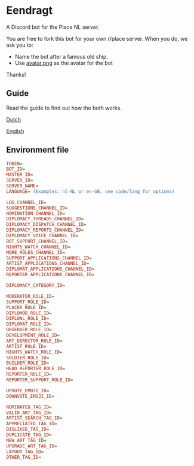 # Eendragt

A Discord bot for the Place NL server.

You are free to fork this bot for your own r/place server. When you do, we ask you to:

- Name the bot after a famous old ship.
- Use [avatar.png](images/avatar.png) as the avatar for the bot

Thanks!

## Guide

Read the guide to find out how the both works.

[Dutch](guide.md)

[English](guide_en.md)


## Environment file
```ini
TOKEN=
BOT_ID=
MASTER_ID=
SERVER_ID=
SERVER_NAME=
LANGUAGE= (Examples: nl-NL or en-GB, see code/lang for options)

LOG_CHANNEL_ID=
SUGGESTIONS_CHANNEL_ID=
NOMINATION_CHANNEL_ID=
DIPLOMACY_THREADS_CHANNEL_ID=
DIPLOMACY_DISPATCH_CHANNEL_ID=
DIPLOMACY_REPORTS_CHANNEL_ID=
DIPLOMACY_VOICE_CHANNEL_ID=
BOT_SUPPORT_CHANNEL_ID=
NIGHTS_WATCH_CHANNEL_ID=
MORE_ROLES_CHANNEL_ID=
SUPPORT_APPLICATIONS_CHANNEL_ID=
ARTIST_APPLICATIONS_CHANNEL_ID=
DIPLOMAT_APPLICATIONS_CHANNEL_ID=
REPORTER_APPLICATIONS_CHANNEL_ID=

DIPLOMACY_CATEGORY_ID=

MODERATOR_ROLE_ID=
SUPPORT_ROLE_ID=
PLACER_ROLE_ID=
DIPLOMOD_ROLE_ID=
DIPLONL_ROLE_ID=
DIPLOMAT_ROLE_ID=
OBSERVER_ROLE_ID=
DEVELOPMENT_ROLE_ID=
ART_DIRECTOR_ROLE_ID=
ARTIST_ROLE_ID=
NIGHTS_WATCH_ROLE_ID=
SOLDIER_ROLE_ID=
BUILDER_ROLE_ID=
HEAD_REPORTER_ROLE_ID=
REPORTER_ROLE_ID=
REPORTER_SUPPORT_ROLE_ID=

UPVOTE_EMOJI_ID=
DOWNVOTE_EMOJI_ID=

NOMINATED_TAG_ID=
VALID_ART_TAG_ID=
ARTIST_SEARCH_TAG_ID=
APPRECIATED_TAG_ID=
DISLIKED_TAG_ID=
DUPLICATE_TAG_ID=
NEW_ART_TAG_ID=
UPGRADE_ART_TAG_ID=
LAYOUT_TAG_ID=
OTHER_TAG_ID=
```
